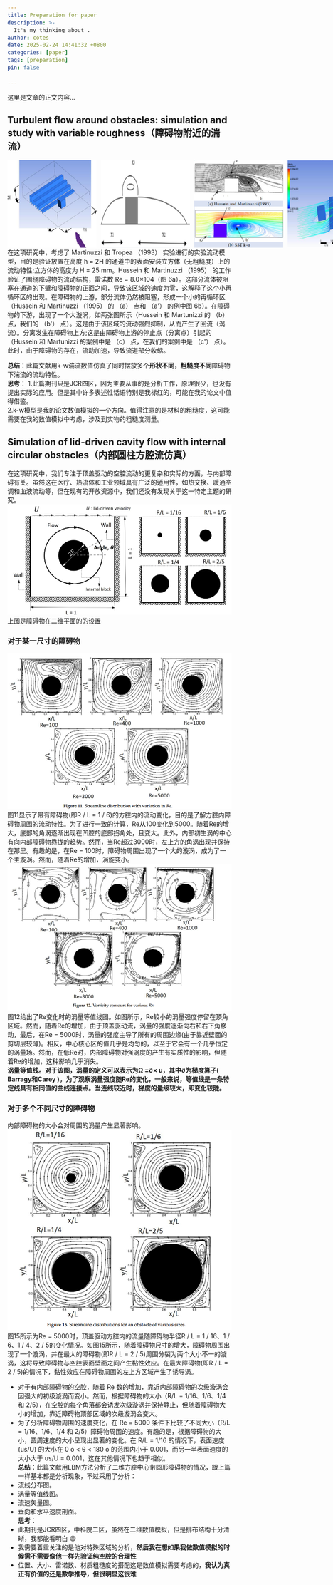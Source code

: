 ```yaml
---
title: Preparation for paper
description: >-
  It's my thinking about .
author: cotes
date: 2025-02-24 14:41:32 +0800
categories: [paper]
tags: [preparation]
pin: false

---
```

<!-- 这是一个Markdown注释，不会在最终渲染的文档中显示 
 %image:
  path: /picture/表头.jpg
  alt: Responsive rendering of Chirpy theme on multiple devices.-->

这里是文章的正文内容...
## Turbulent flow around obstacles: simulation and study with variable roughness（障碍物附近的湍流）
<div style="display: flex; flex-wrap: nowrap; gap: 10px; width: 900px; overflow-x: auto;">
    <img src="picture/image.png" alt="障碍物空间分布图" style="width: 200px; height: auto;">
    <img src="picture/image-1.png" alt="简化图" style="width: 200px; height: auto;">
    <img src="picture/image-2.png" alt="实际图" style="width: 200px; height: auto;">
    <img src="picture/image-3.png" alt="仿真图" style="width: 200px; height: auto;">
</div>
在这项研究中，考虑了 Martinuzzi 和 Tropea （1993） 实验进行的实验流动模型，目的是验证放置在高度 h = 2H 的通道中的表面安装立方体（无粗糙度）上的流动特性;立方体的高度为 H = 25 mm。Hussein 和 Martinuzzi （1995） 的工作验证了围绕障碍物的流动结构，雷诺数 Re = 8.0×104（图 6a）。这部分流体被阻塞在通道的下壁和障碍物的正面之间，导致该区域的速度为零，这解释了这个小再循环区的出现。在障碍物的上游，部分流体仍然被阻塞，形成一个小的再循环区（Hussein 和 Martinuzzi （1995） 的 （a） 点和 （a'） 的例中图 6b）。在障碍物的下游，出现了一个大漩涡，如两张图所示（Hussein 和 Martunizzi 的 （b） 点，我们的 （b'） 点）。这是由于该区域的流动强烈抑制，从而产生了回流（涡流）。分离发生在障碍物上方;这是由障碍物上游的停止点（分离点）引起的（Hussein 和 Martunizzi 的案例中是 （c） 点，在我们的案例中是 （c'） 点）。此时，由于障碍物的存在，流动加速，导致流道部分收缩。

**总结**：此篇文献用k-w湍流数值仿真了同时摆放多个**形状不同，粗糙度不同**障碍物下湍流的流动特性。  
**思考**：
1.此篇期刊只是JCR四区，因为主要从事的是分析工作，原理很少，也没有提出实际的应用。但是其中许多表述性话语特别是我标红的，可能在我的论文中值得借鉴。  
2.k-w模型是我的论文数值模拟的一个方向。值得注意的是材料的粗糙度，这可能需要在我的数值模拟中考虑，涉及到实物的粗糙度测量。

## Simulation of lid-driven cavity flow with internal circular obstacles（内部圆柱方腔流仿真）
在这项研究中，我们专注于顶盖驱动的空腔流动的更复杂和实际的方面，与内部障碍有关。虽然这在医疗、热流体和工业领域具有广泛的适用性，如热交换、暖通空调和血液流动等，但在现有的开放资源中，我们还没有发现关于这一特定主题的研究。  
![alt text](picture/image-4.png)
上图是障碍物在二维平面的的设置
### 对于某一尺寸的障碍物
![alt text](picture/image-6.png)
图11显示了带有障碍物(即R / L = 1 / 6)的方腔内的流动变化，目的是了解方腔内障碍物周围的流动特性。为了进行一致的计算，Re从100变化到5000。随着Re的增大，底部的角涡逐渐出现在凹腔的底部拐角处，且变大。此外，内部初生涡的中心有向内部障碍物靠拢的趋势。然而，当Re超过3000时，左上方的角涡出现并保持在那里。有趣的是，在Re = 100时，障碍物周围出现了一个大的漩涡，成为了一个主漩涡。然而，随着Re的增加，涡旋变小。
![alt text](picture/image-5.png)
图12给出了Re变化时的涡量等值线图。如图所示，Re较小的涡量强度停留在顶角区域。然而，随着Re的增加，由于顶盖驱动流，涡量的强度逐渐向右和右下角移动，最后，在Re = 5000时，涡量的强度主导了所有的周围边缘(由于靠近壁面的剪切层较薄)。相反，中心核心区的值几乎是均匀的，以至于它会有一个几乎恒定的涡量场。然而，在低Re时，内部障碍物对强涡度的产生有实质性的影响，但随着Re的增加，这种影响几乎消失。  
**涡量等值线。对于该图，涡量的定义可以表示为Ω =∂× u，其中∂为梯度算子( Barragy和Carey )。为了观察涡量强度随Re的变化，一般来说，等值线是一条特定线具有相同值的曲线连接点。当连线较近时，梯度的量级较大，即变化较陡。**  

### 对于多个不同尺寸的障碍物
内部障碍物的大小会对周围的涡量产生显著影响。  
![alt text](picture/image-7.png)
图15所示为Re = 5000时，顶盖驱动方腔内的流量随障碍物半径R / L = 1 / 16、1 / 6、1 / 4、2 / 5的变化情况。如图15所示，随着障碍物尺寸的增大，障碍物周围出现了一个漩涡，并在最大的障碍物(即R / L = 2 / 5)周围分裂为两个大小不一的漩涡，这将导致障碍物与空腔表面壁面之间产生黏性效应。在最大障碍物(即R / L = 2 / 5)的情况下，黏性效应在障碍物周围的左上方区域产生了诱导涡。  
- 对于有内部障碍物的空腔，随着 Re 数的增加，靠近内部障碍物的次级漩涡会因强大的初级漩涡而变小。然而，根据障碍物的大小（R/L = 1/16、1/6、1/4 和 2/5），在空腔的每个角落都会诱发次级漩涡并保持静止，但随着障碍物大小的增加，靠近障碍物顶部区域的次级漩涡会变大。
- 为了分析障碍物周围的速度变化，在 Re = 5000 条件下比较了不同大小（R/L = 1/16、1/6、1/4 和 2/5）障碍物周围的速度。有趣的是，根据障碍物的大小，圆周速度的大小呈现出显著的变化。在 R/L = 1/16 的情况下，表面速度 (us/U) 的大小在 0 o < θ < 180 o 的范围内小于 0.001，而另一半表面速度的大小大于 us/U = 0.001，这在其他情况下也趋于相似。   
**总结**：此篇文献用LBM方法分析了二维方腔中心带圆形障碍物的情况，跟上篇一样基本都是分析现象，不过采用了分析：
- 流线分布图。
- 涡量等值线图。
- 流速矢量图。
- 垂向和水平速度剖面。  
**思考**：
- 此期刊是JCR四区，中科院二区，虽然在二维数值模拟，但是排布结构十分清晰，我都能看明白 :smile:
- 我需要着重关注的是他对特殊区域的分析，**然后我在想如果我做数值模拟的时候需不需要像他一样先验证纯空腔的合理性**
- 位置、大小、雷诺数、材质粗糙度的搭配这是数值模拟需要考虑的，**我认为真正有价值的还是数学推导，但很明显这很难**
